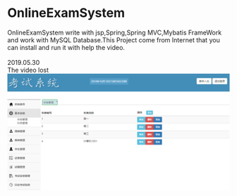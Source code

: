 # OnlineExamSystem
OnlineExamSystem write with jsp,Spring,Spring MVC,Mybatis FrameWork and work with MySQL Database.This Project come from Internet that you can install and run it with help the video.<br>
<br>
2019.05.30<br>
The video lost
<Br>
 ![Picture](https://github.com/825245794/OnlineExamSystem/blob/master/image/12.png)
